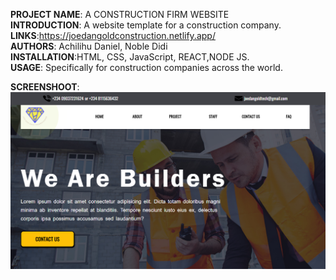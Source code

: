 **PROJECT NAME**: A CONSTRUCTION FIRM WEBSITE <br/>
**INTRODUCTION**: A website template for a construction company.  <br/>
**LINKS**:https://joedangoldconstruction.netlify.app/  <br/>
**AUTHORS**: Achilihu Daniel, Noble Didi  <br/>
**INSTALLATION**:HTML, CSS, JavaScript, REACT,NODE JS.  <br/>
**USAGE**: Specifically for construction companies across the world.  <br/>

**SCREENSHOOT**: <img  src='https://github.com/Achilihudaniel07/alx-build-your-portfolio-project/blob/master/Home%20Page.png'  />
